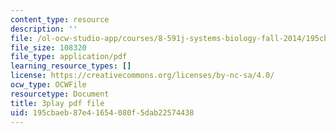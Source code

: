 ```yaml
---
content_type: resource
description: ''
file: /ol-ocw-studio-app/courses/8-591j-systems-biology-fall-2014/195cbaeb87e41654080f5dab22574438_03bVGr-vYHQ.pdf
file_size: 108320
file_type: application/pdf
learning_resource_types: []
license: https://creativecommons.org/licenses/by-nc-sa/4.0/
ocw_type: OCWFile
resourcetype: Document
title: 3play pdf file
uid: 195cbaeb-87e4-1654-080f-5dab22574438
---
```

